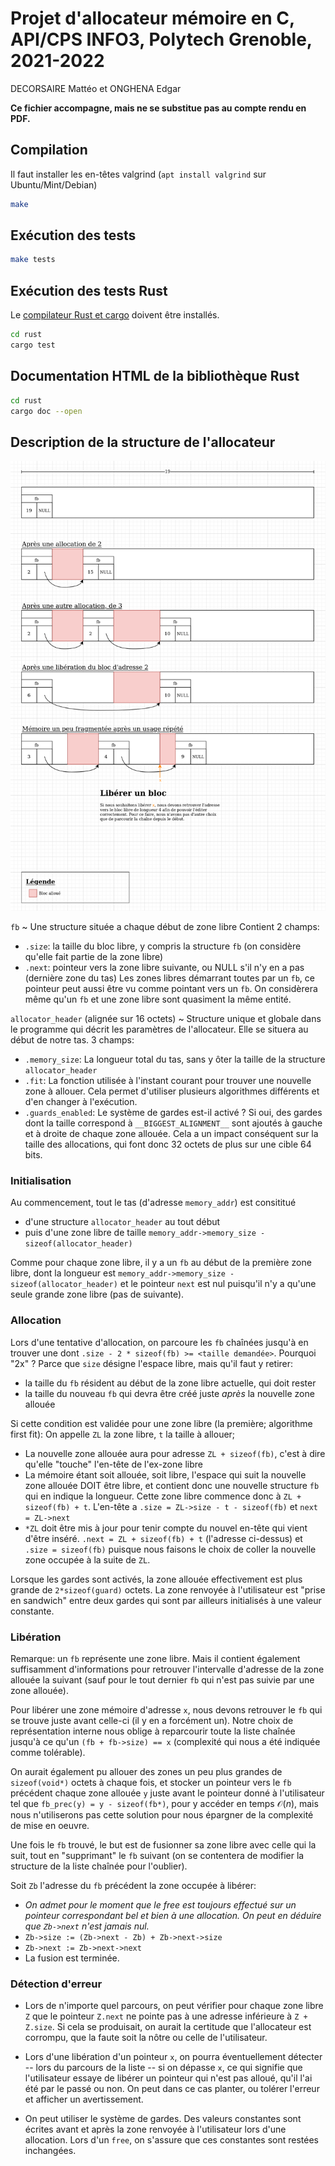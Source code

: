 # Projet d'allocateur mémoire en C, API/CPS INFO3, Polytech Grenoble, 2021-2022

DECORSAIRE Mattéo et ONGHENA Edgar

**Ce fichier accompagne, mais ne se substitue pas au compte rendu en PDF.**

## Compilation

Il faut installer les en-têtes valgrind (`apt install valgrind` sur Ubuntu/Mint/Debian)

```bash
make
```

## Exécution des tests

```bash
make tests
```

## Exécution des tests Rust

Le [compilateur Rust et cargo](https://rustup.rs/) doivent être installés.

```bash
cd rust
cargo test
```

## Documentation HTML de la bibliothèque Rust

```bash
cd rust
cargo doc --open
```

## Description de la structure de l'allocateur

![schéma d'allocation](reflexion/allocateur_chaine.png)

`fb`
~ Une structure située a chaque début de zone libre
Contient 2 champs:
* `.size`: la taille du bloc libre, y compris la structure `fb` (on considère qu'elle fait partie de la zone libre)
* `.next`: pointeur vers la zone libre suivante, ou NULL s'il n'y en a pas (dernière zone du tas)
Les zones libres démarrant toutes par un `fb`, ce pointeur peut aussi être vu comme pointant vers un `fb`. On considèrera même qu'un `fb` et une zone libre sont quasiment la même entité.

`allocator_header` (alignée sur 16 octets)
~ Structure unique et globale dans le programme qui décrit les paramètres de l'allocateur. Elle se situera au début de notre tas.
3 champs:
* `.memory_size`: La longueur total du tas, sans y ôter la taille de la structure `allocator_header`
* `.fit`: La fonction utilisée à l'instant courant pour trouver une nouvelle zone à allouer. Cela permet d'utiliser plusieurs algorithmes différents et d'en changer à l'exécution.
* `.guards_enabled`: Le système de gardes est-il activé ? Si oui, des gardes dont la taille correspond à `__BIGGEST_ALIGNMENT__` sont ajoutés à gauche et à droite de chaque zone allouée. Cela a un impact conséquent sur la taille des allocations, qui font donc 32 octets de plus sur une cible 64 bits.

### Initialisation

Au commencement, tout le tas (d'adresse `memory_addr`) est consititué
* d'une structure `allocator_header` au tout début
* puis d'une zone libre de taille `memory_addr->memory_size - sizeof(allocator_header)`

Comme pour chaque zone libre, il y a un `fb` au début de la première zone libre, dont la longueur est `memory_addr->memory_size - sizeof(allocator_header)` et le pointeur `next` est nul puisqu'il n'y a qu'une seule grande zone libre (pas de suivante).

### Allocation

Lors d'une tentative d'allocation, on parcoure les `fb` chaînées jusqu'à en trouver une dont `.size - 2 * sizeof(fb) >= <taille demandée>`. Pourquoi "2x" ? Parce que `size` désigne l'espace libre, mais qu'il faut y retirer:
* la taille du `fb` résident au début de la zone libre actuelle, qui doit rester
* la taille du nouveau `fb` qui devra être créé juste _après_ la nouvelle zone allouée

Si cette condition est validée pour une zone libre (la première; algorithme first fit):
On appelle `ZL` la zone libre, `t` la taille à allouer;
* La nouvelle zone allouée aura pour adresse `ZL + sizeof(fb)`, c'est à dire qu'elle "touche" l'en-tête de l'ex-zone libre
* La mémoire étant soit allouée, soit libre, l'espace qui suit la nouvelle zone allouée DOIT être libre, et contient donc une nouvelle structure `fb` qui en indique la longueur. Cette zone libre commence donc à `ZL + sizeof(fb) + t`. L'en-tête a `.size = ZL->size - t - sizeof(fb)` et `next = ZL->next`
* `*ZL` doit être mis à jour pour tenir compte du nouvel en-tête qui vient d'être inséré. `.next = ZL + sizeof(fb) + t` (l'adresse ci-dessus) et `.size = sizeof(fb)` puisque nous faisons le choix de coller la nouvelle zone occupée à la suite de `ZL`.

Lorsque les gardes sont activés, la zone allouée effectivement est plus grande de `2*sizeof(guard)` octets. La zone renvoyée à l'utilisateur est "prise en sandwich" entre deux gardes qui sont par ailleurs initialisés à une valeur constante.

### Libération

Remarque: un `fb` représente une zone libre. Mais il contient également suffisamment d'informations pour retrouver l'intervalle d'adresse de la zone allouée la suivant (sauf pour le tout dernier `fb` qui n'est pas suivie par une zone allouée).

Pour libérer une zone mémoire d'adresse `x`, nous devons retrouver le `fb` qui se trouve juste avant celle-ci (il y en a forcément un). Notre choix de représentation interne nous oblige à reparcourir toute la liste chaînée jusqu'à ce qu'un `(fb + fb->size) == x` (complexité qui nous a été indiquée comme tolérable).

On aurait également pu allouer des zones un peu plus grandes de `sizeof(void*)` octets à chaque fois, et stocker un pointeur vers le `fb` précédent chaque zone allouée `y` juste avant le pointeur donné à l'utilisateur tel que `fb_prec(y) = y - sizeof(fb*)`, pour y accéder en temps $\mathcal O(n)$, mais nous n'utiliserons pas cette solution pour nous épargner de la complexité de mise en oeuvre.

Une fois le `fb` trouvé, le but est de fusionner sa zone libre avec celle qui la suit, tout en "supprimant" le `fb` suivant (on se contentera de modifier la structure de la liste chaînée pour l'oublier).

Soit `Zb` l'adresse du `fb` précédent la zone occupée à libérer:
* _On admet pour le moment que le free est toujours effectué sur un pointeur correspondant bel et bien à une allocation. On peut en déduire que `Zb->next` n'est jamais nul._
* `Zb->size := (Zb->next - Zb) + Zb->next->size`
* `Zb->next := Zb->next->next`
* La fusion est terminée.

### Détection d'erreur

* Lors de n'importe quel parcours, on peut vérifier pour chaque zone libre `Z` que le pointeur `Z.next` ne pointe pas à une adresse inférieure à `Z + Z.size`. Si cela se produisait, on aurait la certitude que l'allocateur est corrompu, que la faute soit la nôtre ou celle de l'utilisateur.

* Lors d'une libération d'un pointeur `x`, on pourra éventuellement détecter -- lors du parcours de la liste -- si on dépasse `x`, ce qui signifie que l'utilisateur essaye de libérer un pointeur qui n'est pas alloué, qu'il l'ai été par le passé ou non. On peut dans ce cas planter, ou tolérer l'erreur et afficher un avertissement.

* On peut utiliser le système de gardes. Des valeurs constantes sont écrites avant et après la zone renvoyée à l'utilisateur lors d'une allocation. Lors d'un `free`, on s'assure que ces constantes sont restées inchangées.
